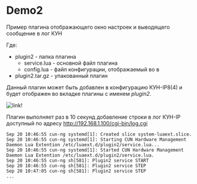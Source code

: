 # Demo2
Пример плагина отображающего окно настроек и выводящего сообщение в лог КУН

Где:
- plugin2 - папка плагина
  - service.lua - основной файл плагина
  - config.lua - файл конфигурации, отображаемый во в
- plugin2.tar.gz - упакованный плагин 

Данный плагин может быть добавлен в конфигурацию КУН-IP8(4) и будет отображен во вкладке плагины с именем *plugin2*.

![link!](https://github.com/Tekon-Avtomatika/KUN-IP8_Plugins/Demo2/plugin2_1.PNG)

Плагин выполняет раз в 10 секунд добавление строки в лог КУН-IP доступный по адресу http://192.168.1.100/cgi-bin/log.cgi

```
Sep 20 10:46:55 cun-ng systemd[1]: Created slice system-luaext.slice.
Sep 20 10:46:55 cun-ng systemd[1]: Starting CUN Hardware Management Daemon Lua Extention /etc/luaext.d/plugin2/service.lua...
Sep 20 10:46:55 cun-ng systemd[1]: Started CUN Hardware Management Daemon Lua Extention /etc/luaext.d/plugin2/service.lua.
Sep 20 10:46:55 cun-ng sh[581]: Plugin2 service START
Sep 20 10:46:55 cun-ng sh[581]: Plugin2 service STEP
Sep 20 10:47:05 cun-ng sh[581]: Plugin2 service STEP
...
```